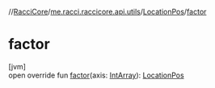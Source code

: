 //[RacciCore](../../../index.md)/[me.racci.raccicore.api.utils](../index.md)/[LocationPos](index.md)/[factor](factor.md)

# factor

[jvm]\
open override fun [factor](factor.md)(axis: [IntArray](https://kotlinlang.org/api/latest/jvm/stdlib/kotlin/-int-array/index.html)): [LocationPos](index.md)
